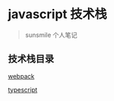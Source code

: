 # javascript 技术栈

> sunsmile 个人笔记

## 技术栈目录

[webpack](./webpack/advanced.md)

[typescript](/typescript/basetype)

